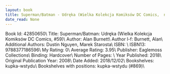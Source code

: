 ```yaml
---
layout: book
title: Superman/Batman - Udręka (Wielka Kolekcja Komiksów DC Comics,  no. 59)
date_read: None
---
```


Book Id: 42850650\ 
Title: Superman/Batman: Udręka (Wielka Kolekcja Komiksów DC Comics, #59)\ 
Author: Alan Burnett\ 
Author l-f: Burnett, Alan\ 
Additional Authors: Dustin Nguyen, Marek Starosta\ 
ISBN: \ 
ISBN13: 9788377186596\ 
My Rating: 0\ 
Average Rating: 3.95\ 
Publisher: Eaglemoss Collections\ 
Binding: Hardcover\ 
Number of Pages: \ 
Year Published: 2018\ 
Original Publication Year: 2008\ 
Date Added: 2018/12/02\ 
Bookshelves: kupka-wstydu\ 
Bookshelves with positions: kupka-wstydu (#869)\ 

